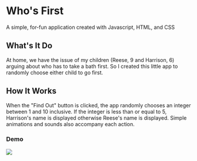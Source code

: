 # Who's First

A simple, for-fun application created with Javascript, HTML, and CSS

## What's It Do

At home, we have the issue of my children (Reese, 9 and Harrison, 6) arguing about who has to take a bath first. So I created this little app to randomly choose either child to go first.

## How It Works

When the "Find Out" button is clicked, the app randomly chooses an integer between 1 and 10 inclusive. If the integer is less than or equal to 5, Harrison's name is displayed otherwise Reese's name is displayed. Simple animations and sounds also accompany each action.

### Demo

<img src="https://github.com/efinfl/Whos_First/blob/master/_Demo-Whos_First.gif">
